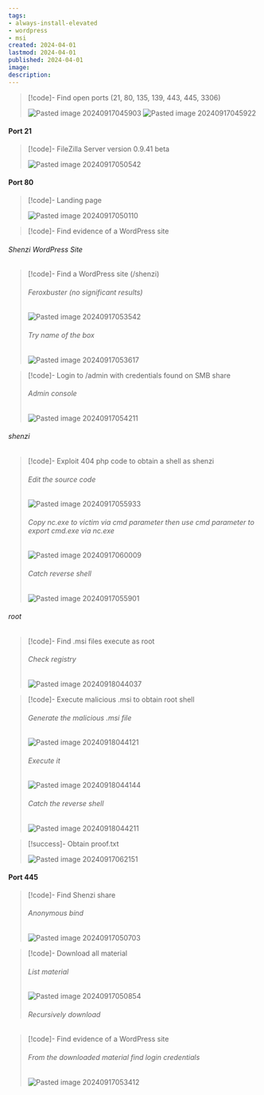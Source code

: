 ```yaml
---
tags:
- always-install-elevated
- wordpress
- msi
created: 2024-04-01
lastmod: 2024-04-01
published: 2024-04-01
image:
description: 
---
```


>[!code]- Find open ports (21, 80, 135, 139, 443, 445, 3306)
>
>![Pasted image 20240917045903](Images/Pasted%20image%2020240917045903.png)
>![Pasted image 20240917045922](Images/Pasted%20image%2020240917045922.png)
#### Port 21

>[!code]- FileZilla Server version 0.9.41 beta
>
>![Pasted image 20240917050542](Images/Pasted%20image%2020240917050542.png)
#### Port 80

>[!code]- Landing page
>
>![Pasted image 20240917050110](Images/Pasted%20image%2020240917050110.png)
>

>[!code]- Find evidence of a WordPress site
###### Shenzi WordPress Site

>[!code]- Find a WordPress site (/shenzi)
>###### Feroxbuster (no significant results)
>![Pasted image 20240917053542](Images/Pasted%20image%2020240917053542.png)
>###### Try name of the box
>![Pasted image 20240917053617](Images/Pasted%20image%2020240917053617.png)

>[!code]- Login to /admin with credentials found on SMB share
>###### Admin console
>![Pasted image 20240917054211](Images/Pasted%20image%2020240917054211.png)
###### shenzi

>[!code]- Exploit 404 php code to obtain a shell as shenzi
>###### Edit the source code
>![Pasted image 20240917055933](Images/Pasted%20image%2020240917055933.png)
>###### Copy nc.exe to victim via cmd parameter then use cmd parameter to export cmd.exe via nc.exe
>![Pasted image 20240917060009](Images/Pasted%20image%2020240917060009.png)
>###### Catch reverse shell
>![Pasted image 20240917055901](Images/Pasted%20image%2020240917055901.png)
###### root

>[!code]- Find .msi files execute as root
>###### Check registry
>![Pasted image 20240918044037](Images/Pasted%20image%2020240918044037.png)

>[!code]- Execute malicious .msi to obtain root shell
>###### Generate the malicious .msi file
>![Pasted image 20240918044121](Images/Pasted%20image%2020240918044121.png)
>###### Execute it
>![Pasted image 20240918044144](Images/Pasted%20image%2020240918044144.png)
>###### Catch the reverse shell
>![Pasted image 20240918044211](Images/Pasted%20image%2020240918044211.png)

>[!success]- Obtain proof.txt
>
>![Pasted image 20240917062151](Images/Pasted%20image%2020240917062151.png)
#### Port 445

>[!code]- Find Shenzi share
>###### Anonymous bind
>![Pasted image 20240917050703](Images/Pasted%20image%2020240917050703.png)

>[!code]- Download all material
>###### List material
>![Pasted image 20240917050854](Images/Pasted%20image%2020240917050854.png)
>###### Recursively download

>[!code]- Find evidence of a WordPress site
>###### From the downloaded material find login credentials
>![Pasted image 20240917053412](Images/Pasted%20image%2020240917053412.png)